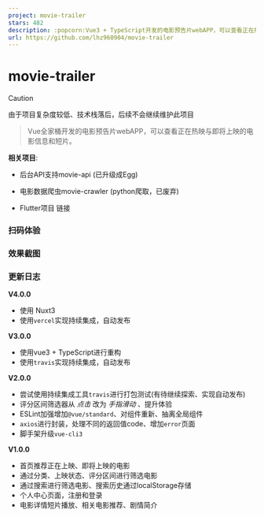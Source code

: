 ```yaml
---
project: movie-trailer
stars: 482
description: :popcorn:Vue3 + TypeScript开发的电影预告片webAPP，可以查看正在热映与即将上映的电影信息和短片
url: https://github.com/lhz960904/movie-trailer
---
```


movie-trailer
=============

Caution

由于项目复杂度较低、技术栈落后，后续不会继续维护此项目

> Vue全家桶开发的电影预告片webAPP，可以查看正在热映与即将上映的电影信息和短片。

**相关项目**:

-   后台API支持movie-api (已升级成Egg)
    
-   电影数据爬虫movie-crawler (python爬取，已废弃)
    
-   Flutter项目 链接
    

### 扫码体验

### 效果截图

### 更新日志

**V4.0.0**

-   使用 Nuxt3
-   使用`vercel`实现持续集成，自动发布

**V3.0.0**

-   使用vue3 + TypeScript进行重构
-   使用`travis`实现持续集成，自动发布

**V2.0.0**

-   尝试使用持续集成工具`travis`进行打包测试(有待继续探索、实现自动发布)
-   评分区间筛选器从 _点击_ 改为 _手指滑动_ 、提升体验
-   ESLint加强增加`@vue/standard`、对组件重新、抽离全局组件
-   `axios`进行封装，处理不同的返回值code、增加`error`页面
-   脚手架升级`vue-cli3`

**V1.0.0**

-   首页推荐正在上映、即将上映的电影
-   通过分类、上映状态、评分区间进行筛选电影
-   通过搜索进行筛选电影、搜索历史通过localStorage存储
-   个人中心页面，注册和登录
-   电影详情短片播放、相关电影推荐、剧情简介
